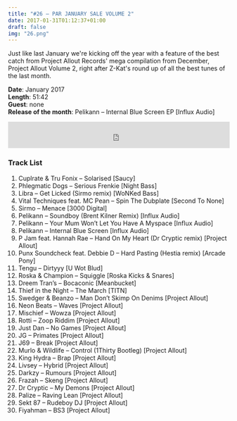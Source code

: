 ```yaml
---
title: "#26 – PAR JANUARY SALE VOLUME 2"
date: 2017-01-31T01:12:37+01:00
draft: false
img: "26.png"
---
```


Just like last January we're kicking off the year with a feature of the best catch from Project Allout Records' mega compilation from December, Project Allout Volume 2, right after Z-Kat's round up of all the best tunes of the last month.

**Date**: January 2017  
**Length**: 51:42  
**Guest**: none  
**Release of the month**: Pelikann – Internal Blue Screen EP [Influx Audio]

<div>
<iframe width="100%" height="60" src="https://www.mixcloud.com/widget/iframe/?hide_cover=1&mini=1&feed=%2Fzkat%2Fmasquerave-podcast-26-par-january-sale-volume-2%2F" frameborder="0" ></iframe>
</div>

### Track List

1. Cuplrate & Tru Fonix – Solarised [Saucy]
2. Phlegmatic Dogs – Serious Frenkie [Night Bass]
3. Libra – Get Licked (Sirmo remix) [WoNKed Bass]
4. Vital Techniques feat. MC Pean – Spin The Dubplate [Second To None]
5. Sirmo – Menace [3000 Digital]
6. Pelikann – Soundboy (Brent Kilner Remix) [Influx Audio]
7. Pelikann – Your Mum Won’t Let You Have A Myspace [Influx Audio]
8. Pelikann – Internal Blue Screen [Influx Audio]
9. P Jam feat. Hannah Rae – Hand On My Heart (Dr Cryptic remix) [Project Allout]
10. Punx Soundcheck feat. Debbie D – Hard Pasting (Hestia remix) [Arcade Pony]
11. Tengu – Dirtyyy [U Wot Blud]
12. Roska & Champion – Squiggle [Roska Kicks & Snares]
13. Dreem Tran’s – Bocaconic [Meanbucket]
14. Thief in the Night – The March [TITN]
15. Swedger & Beanzo – Man Don’t Skimp On Denims [Project Allout]
16. Neon Beats – Waves [Project Allout]
17. Mischief – Wowza [Project Allout]
18. Rotti – Zoop Riddim [Project Allout]
19. Just Dan – No Games [Project Allout]
20. JG – Primates [Project Allout]
21. J69 – Break [Project Allout]
22. Murlo & Wildlife – Control (1Thirty Bootleg) [Project Allout]
23. King Hydra – Brap [Project Allout]
24. Livsey – Hybrid [Project Allout]
25. Darkzy – Rumours [Project Allout]
26. Frazah – Skeng [Project Allout]
27. Dr Cryptic – My Demons [Project Allout]
28. Palize – Raving Lean [Project Allout]
29. Sekt 87 – Rudeboy DJ [Project Allout]
30. Fiyahman – BS3 [Project Allout]
